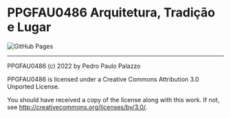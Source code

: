 # PPGFAU0486 Arquitetura, Tradição e Lugar

![GitHub Pages](https://github.com/p3palazzo/PPGFAU0486/actions/workflows/jekyll-gh-pages.yml/badge.svg)

------

 PPGFAU0486 (c) 2022 by Pedro Paulo Palazzo
 
 PPGFAU0486 is licensed under a Creative Commons Attribution 3.0
 Unported License.
 
 You should have received a copy of the license along with this
 work.  If not, see <http://creativecommons.org/licenses/by/3.0/>.
